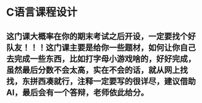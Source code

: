 # C语言课程设计

## 这门课大概率在你的期末考试之后开设，一定要找个好队友！！！这门课主要是给你一些题材，如何让你自己去完成一些东西，比如打字母小游戏啥的，好好完成，虽然最后分数不会太高，实在不会的话，就从网上找找，东拼西凑就行，注释一定要写的很详尽，建议借助AI，最后会有一个答辩，老师依此给分。